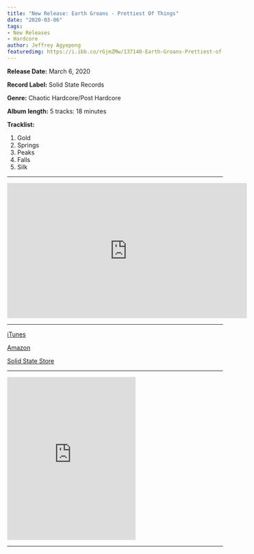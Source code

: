 ```yaml
---
title: "New Release: Earth Groans - Prettiest Of Things"
date: "2020-03-06"
tags:
- New Releases
- Hardcore
author: Jeffrey Agyepong
featuredimg: https://i.ibb.co/rGjmZMw/137140-Earth-Groans-Prettiest-of-Things.jpg
---
```


**Release Date:** March 6, 2020 

**Record Label:** Solid State Records

**Genre:** Chaotic Hardcore/Post Hardcore 

**Album length:** 5 tracks: 18 minutes

**Tracklist:**

1. Gold <br>
2. Springs <br>
3. Peaks <br>
4. Falls <br>
5. Silk

<hr>
<div class="video-container"><iframe src="https://www.youtube.com/embed/https://www.youtube.com/watch?v=XuiREhzHrGc" width="560" height="315" frameborder="0"></iframe></div>
<hr>

[iTunes](https://music.apple.com/ca/album/prettiest-of-things-ep/1494785382)

[Amazon](https://www.amazon.com/Prettiest-Things-Earth-Groans/dp/B083TLGMM7)

[Solid State Store](https://solidstate.merchnow.com/products/v2/309074/prettiest-of-things)


* * *

<iframe src="https://open.spotify.com/embed/playlist/3gXmAq0EErdUVySR2IRReI" width="300" height="380" frameborder="0" allowtransparency="true" allow="encrypted-media"></iframe>

<hr>

